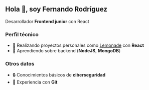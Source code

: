 ## Hola :wave:, soy Fernando Rodríguez
Desarrollador **Frontend junior** con React

### Perfil técnico
- :ledger: Realizando proyectos personales como [Lemonade](https://lemonade-pi-vercel.app/) con **React**
- :book: Aprendiendo sobre backend (**NodeJS**, **MongoDB**)

### Otros datos

- :lock: Conocimientos básicos de **ciberseguridad**
- :open_file_folder: Experiencia con **Git**
